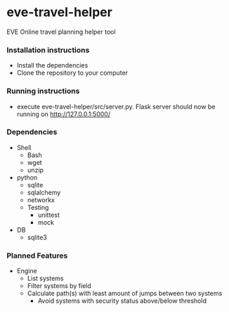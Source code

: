 eve-travel-helper
=================
EVE Online travel planning helper tool

### Installation instructions
* Install the dependencies
* Clone the repository to your computer

### Running instructions
* execute eve-travel-helper/src/server.py. Flask server should now be running on http://127.0.0.1:5000/

### Dependencies
* Shell
    * Bash
    * wget
    * unzip
* python
    * sqlite
    * sqlalchemy
    * networkx
    * Testing
        * unittest
        * mock
* DB
    * sqlite3

### Planned Features

* Engine
    * List systems
    * Filter systems by field
    * Calculate path(s) with least amount of jumps between two systems
       * Avoid systems with security status above/below threshold
